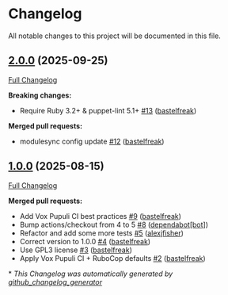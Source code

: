 # Changelog

All notable changes to this project will be documented in this file.

## [2.0.0](https://github.com/voxpupuli/puppet-lint-exec_idempotency-check/tree/2.0.0) (2025-09-25)

[Full Changelog](https://github.com/voxpupuli/puppet-lint-exec_idempotency-check/compare/1.0.0...2.0.0)

**Breaking changes:**

- Require Ruby 3.2+ & puppet-lint 5.1+ [\#13](https://github.com/voxpupuli/puppet-lint-exec_idempotency-check/pull/13) ([bastelfreak](https://github.com/bastelfreak))

**Merged pull requests:**

- modulesync config update [\#12](https://github.com/voxpupuli/puppet-lint-exec_idempotency-check/pull/12) ([bastelfreak](https://github.com/bastelfreak))

## [1.0.0](https://github.com/voxpupuli/puppet-lint-exec_idempotency-check/tree/1.0.0) (2025-08-15)

[Full Changelog](https://github.com/voxpupuli/puppet-lint-exec_idempotency-check/compare/7de820cd5f7fd1efd59d34c8ace96369a62a4231...1.0.0)

**Merged pull requests:**

- Add Vox Pupuli CI best practices [\#9](https://github.com/voxpupuli/puppet-lint-exec_idempotency-check/pull/9) ([bastelfreak](https://github.com/bastelfreak))
- Bump actions/checkout from 4 to 5 [\#8](https://github.com/voxpupuli/puppet-lint-exec_idempotency-check/pull/8) ([dependabot[bot]](https://github.com/apps/dependabot))
- Refactor and add some more tests [\#5](https://github.com/voxpupuli/puppet-lint-exec_idempotency-check/pull/5) ([alexjfisher](https://github.com/alexjfisher))
- Correct version to 1.0.0 [\#4](https://github.com/voxpupuli/puppet-lint-exec_idempotency-check/pull/4) ([bastelfreak](https://github.com/bastelfreak))
- Use GPL3 license [\#3](https://github.com/voxpupuli/puppet-lint-exec_idempotency-check/pull/3) ([bastelfreak](https://github.com/bastelfreak))
- Apply Vox Pupuli CI + RuboCop defaults [\#2](https://github.com/voxpupuli/puppet-lint-exec_idempotency-check/pull/2) ([bastelfreak](https://github.com/bastelfreak))



\* *This Changelog was automatically generated by [github_changelog_generator](https://github.com/github-changelog-generator/github-changelog-generator)*
